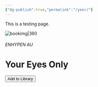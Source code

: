 ```yaml
---
{"dg-publish":true,"permalink":"/yeor/"}
---
```


This is a testing page.

![bookimg|360](/img/user/yeo/yeostorage/yeocover.webp)

###### ENHYPEN AU
<h1> Your Eyes Only </h1>


<button onclick="addBookToLibrary()">Add to Library</button>
<script>
function addBookToLibrary() {
    const titleEl = document.querySelector('h1, h1#user-content');
    const imgEl = document.querySelector('img[alt^="bookimg"]');

    if (!titleEl || !imgEl) {
        alert('Could not find title or book image.');
        return;
    }

    const title = titleEl.textContent.trim();
    const link = window.location.pathname.replace(/^\/+/, ''); // e.g., "yeo/yeo"
    const imgMD = imgEl.outerHTML.match(/!.*[^)]+/)?.[0] || imgEl.outerHTML;

    const book = { title, link, imgMD };

    let library = JSON.parse(localStorage.getItem('bookLibrary')) || [];
    library = library.filter(b => b.link !== book.link); // Remove if exists
    library.push(book); // Save latest last
    localStorage.setItem('bookLibrary', JSON.stringify(library));

    alert('Book added to your library!');
}
</script>
